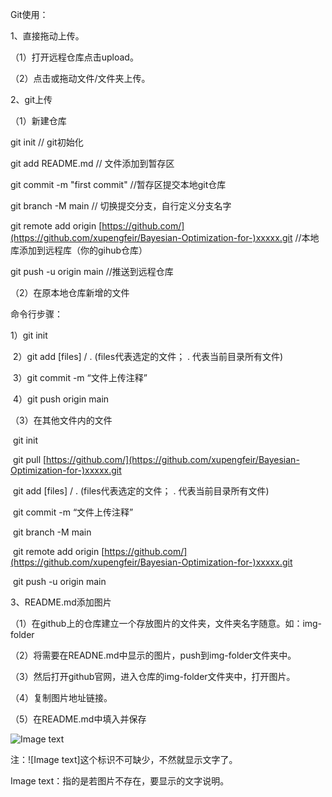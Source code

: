 Git使用：

1、直接拖动上传。

（1）打开远程仓库点击upload。

（2）点击或拖动文件/文件夹上传。

2、git上传

（1）新建仓库

git init		// git初始化

git add README.md	// 文件添加到暂存区

git commit -m "first commit"	//暂存区提交本地git仓库

git branch -M main	// 切换提交分支，自行定义分支名字

git remote add origin [https://github.com/](https://github.com/xupengfeir/Bayesian-Optimization-for-)xxxxx.git		//本地库添加到远程库（你的gihub仓库）

git push -u origin main		//推送到远程仓库



（2）在原本地仓库新增的文件

命令行步骤：

1）git init

​	2）git add [files] / .	(files代表选定的文件； . 代表当前目录所有文件)

​	3）git commit -m “文件上传注释”

​	4）git push origin main



（3）在其他文件内的文件

​	git init

​	git pull [https://github.com/](https://github.com/xupengfeir/Bayesian-Optimization-for-)xxxxx.git

​	git add [files] / .	(files代表选定的文件； . 代表当前目录所有文件)

​	git commit -m “文件上传注释”

​	git branch -M main

​	git remote add origin [https://github.com/](https://github.com/xupengfeir/Bayesian-Optimization-for-)xxxxx.git

​	git push -u origin main



3、README.md添加图片

（1）在github上的仓库建立一个存放图片的文件夹，文件夹名字随意。如：img-folder

（2）将需要在READNE.md中显示的图片，push到img-folder文件夹中。

（3）然后打开github官网，进入仓库的img-folder文件夹中，打开图片。

（4）复制图片地址链接。

（5）在README.md中填入并保存

![Image text](图片地址)

注：![Image text]这个标识不可缺少，不然就显示文字了。

Image text：指的是若图片不存在，要显示的文字说明。